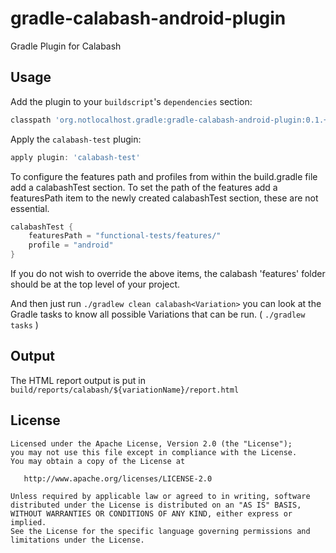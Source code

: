 gradle-calabash-android-plugin
==============================

Gradle Plugin for Calabash

Usage
-----

Add the plugin to your `buildscript`'s `dependencies` section:
```groovy
classpath 'org.notlocalhost.gradle:gradle-calabash-android-plugin:0.1.+'
```

Apply the `calabash-test` plugin:
```groovy
apply plugin: 'calabash-test'
```

To configure the features path and profiles from within the build.gradle file add a calabashTest section.
To set the path of the features add a featuresPath item to the newly created calabashTest section, these are not essential.
```groovy
calabashTest {
    featuresPath = "functional-tests/features/"
    profile = "android"
}
```

If you do not wish to override the above items, the calabash 'features' folder should be at the top level of your project. 

And then just run `./gradlew clean calabash<Variation>` you can look at the 
Gradle tasks to know all possible Variations that can be run. ( `./gradlew tasks` )

Output
------

The HTML report output is put in `build/reports/calabash/${variationName}/report.html`

License
-------

    Licensed under the Apache License, Version 2.0 (the "License");
    you may not use this file except in compliance with the License.
    You may obtain a copy of the License at

       http://www.apache.org/licenses/LICENSE-2.0

    Unless required by applicable law or agreed to in writing, software
    distributed under the License is distributed on an "AS IS" BASIS,
    WITHOUT WARRANTIES OR CONDITIONS OF ANY KIND, either express or implied.
    See the License for the specific language governing permissions and
    limitations under the License.

